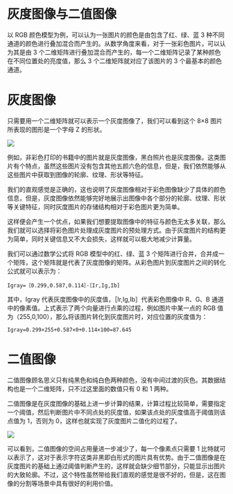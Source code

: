 # 灰度图像与二值图像

以 RGB 颜色模型为例，可以认为一张图片的颜色是由包含了红、绿、蓝 3 种不同通道的颜色进行叠加混合而产生的。从数学角度来看，对于一张彩色图片，可以认为其是由 3 个二维矩阵进行叠加混合而产生的，每一个二维矩阵记录了某种颜色在不同位置处的亮度值，那么 3 个二维矩阵就对应了该图片的 3 个最基本的颜色通道。

# 灰度图像

只需要用一个二维矩阵就可以表示一个灰度图像了，我们可以看到这个 8×8 图片所表现的图形是一个字母 Z 的形状。

![](https://tva1.sinaimg.cn/large/007rAy9hgy1g3p4lae5a9j309j07yjr5.jpg)

例如，非彩色打印的书籍中的图片就是灰度图像，黑白照片也是灰度图像。这类图片有个特点，虽然这些图片没有包含其他五颜六色的信息，但是，我们依然能够从这些图片中获取到图像的轮廓、纹理、形状等特征。

我们的直观感觉是正确的，这也说明了灰度图像相对于彩色图像缺少了具体的颜色信息，但是，灰度图像依然能够完好地展示出图像中各个部分的轮廓、纹理、形状等关键特征，同时灰度图片的存储结构相对于彩色图片更为简单。

这样便会产生一个优点，如果我们想要提取图像中的特征与颜色无太多关联，那么我们就可以选择将彩色图片处理成灰度图片的预处理方式。由于灰度图片的结构更为简单，同时关键信息又不大会损失，这样就可以极大地减少计算量。

我们可以通过数学公式将 RGB 模型中的红、绿、蓝 3 个矩阵进行合并，合并成一个矩阵，这个矩阵就是代表了灰度图像的矩阵。从彩色图片到灰度图片之间的转化公式就可以表示为：

```
Igray=［0.299,0.587,0.114］·［Ir,Ig,Ib]
```

其中，Igray 代表灰度图像中的灰度值，［Ir,Ig,Ib］代表彩色图像中 R、G、B 通道中的像素值。上式表示了两个向量进行点乘的过程，例如图片中某一点的 RGB 值为（255,0,100），那么将该图片转化到灰度图片时，对应位置的灰度值为：

```
Igray=0.299×255+0.587×0+0.114×100=87.645
```

# 二值图像

二值图像顾名思义只有纯黑色和纯白色两种颜色，没有中间过渡的灰色。其数据结构也是一个二维矩阵，只不过这里面的数值只有 0 和 1 两种。

二值图像是在灰度图像的基础上进一步计算的结果，计算过程比较简单，需要指定一个阈值，然后判断图片中不同点处的灰度值，如果该点处的灰度值高于阈值则该点值为 1，否则为 0，这样也就实现了灰度图片二值化的过程了。

![](https://tva1.sinaimg.cn/large/007rAy9hgy1g3p4lae5a9j309j07yjr5.jpg)

可以看到，二值图像的空间占用量进一步减少了，每一个像素点只需要 1 比特就可以表示了，这对于表示字符这类非黑即白形式的图片具有优势。由于二值图像是在灰度图片的基础上通过阈值判断产生的，这样就会缺少细节部分，只能显示出图片的大致轮廓。不过，这个特性虽然带给我们直观的感觉是很不好的，但是，这在图像的分割等场景中具有很好的利用价值。
